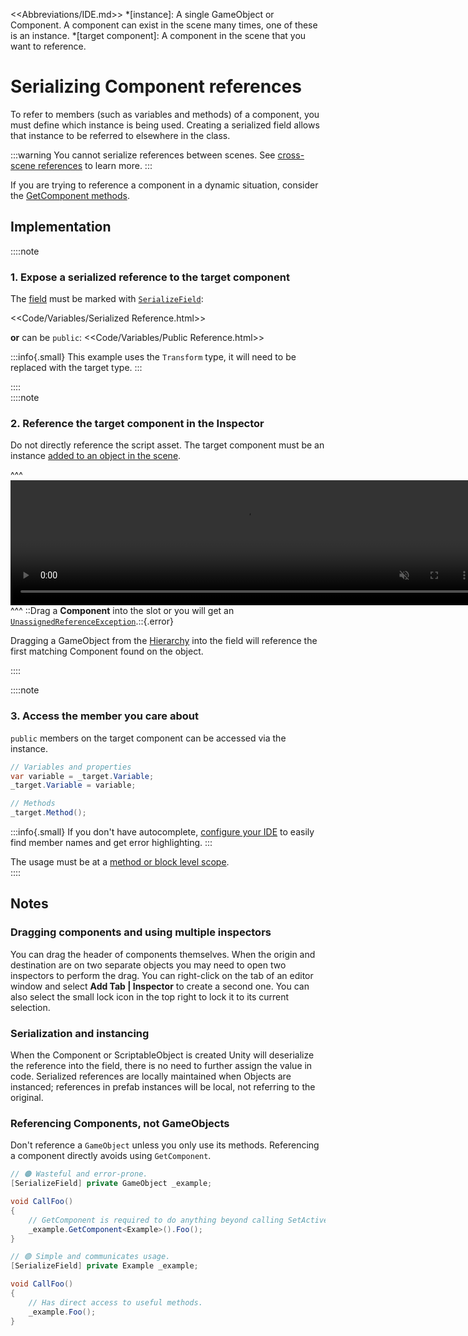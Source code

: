 <<Abbreviations/IDE.md>>
*[instance]: A single GameObject or Component. A component can exist in the scene many times, one of these is an instance.
*[target component]: A component in the scene that you want to reference.
# Serializing Component references

To refer to members (such as variables and methods) of a component, you must define which instance is being used.
Creating a serialized field allows that instance to be referred to elsewhere in the class.

:::warning
You cannot serialize references between scenes. See [cross-scene references](Cross-Scene%20References.md) to learn more.
:::

If you are trying to reference a component in a dynamic situation, consider the [GetComponent methods](GetComponent%20Methods.md).

## Implementation
::::note
### 1. Expose a serialized reference to the target component
The [field](https://learn.microsoft.com/en-us/dotnet/csharp/programming-guide/classes-and-structs/fields) must be marked with [`SerializeField`](https://docs.unity3d.com/ScriptReference/SerializeField.html):

<<Code/Variables/Serialized Reference.html>>

**or** can be `public`:
<<Code/Variables/Public Reference.html>>

:::info{.small}
This example uses the `Transform` type, it will need to be replaced with the target type.
:::

::::  
::::note  
### 2. Reference the target component in the Inspector
Do not directly reference the script asset. The target component must be an instance [added to an object in the scene](https://docs.unity3d.com/Manual/UsingComponents.html).

^^^
<video width="750" height="200" autoplay loop muted controls><source type="video/webm" src="https://unity.huh.how/Video/inspector-references.webm"></video>
^^^ ::Drag a **Component** into the slot or you will get an [`UnassignedReferenceException`](../Runtime%20Exceptions/UnassignedReferenceException.md).::{.error}

Dragging a GameObject from the [Hierarchy](https://docs.unity3d.com/Manual/Hierarchy.html) into the field will reference the first matching Component found on the object.

::::

::::note
### 3. Access the member you care about
`public` members on the target component can be accessed via the instance.
```csharp
// Variables and properties
var variable = _target.Variable;
_target.Variable = variable;

// Methods
_target.Method();
```
:::info{.small}
If you don't have autocomplete, [configure your IDE](../IDE%20Configuration.md) to easily find member names and get error highlighting.
:::

The usage must be at a [method or block level scope](../Programming/Other/Scopes.md).  
::::

## Notes
### Dragging components and using multiple inspectors
You can drag the header of components themselves. When the origin and destination are on two separate objects you may need to open two inspectors to perform the drag. You can right-click on the tab of an editor window and select **Add Tab | Inspector** to create a second one. You can also select the small lock icon in the top right to lock it to its current selection.

### Serialization and instancing
When the Component or ScriptableObject is created Unity will deserialize the reference into the field, there is no need to further assign the value in code.
Serialized references are locally maintained when Objects are instanced; references in prefab instances will be local, not referring to the original.

### Referencing Components, not GameObjects
Don't reference a `GameObject` unless you only use its methods. Referencing a component directly avoids using `GetComponent`.

```csharp
// 🟠 Wasteful and error-prone.
[SerializeField] private GameObject _example;

void CallFoo()
{
    // GetComponent is required to do anything beyond calling SetActive.
    _example.GetComponent<Example>().Foo();
}

// 🟢 Simple and communicates usage.
[SerializeField] private Example _example;

void CallFoo()
{
    // Has direct access to useful methods.
    _example.Foo();
}
```
